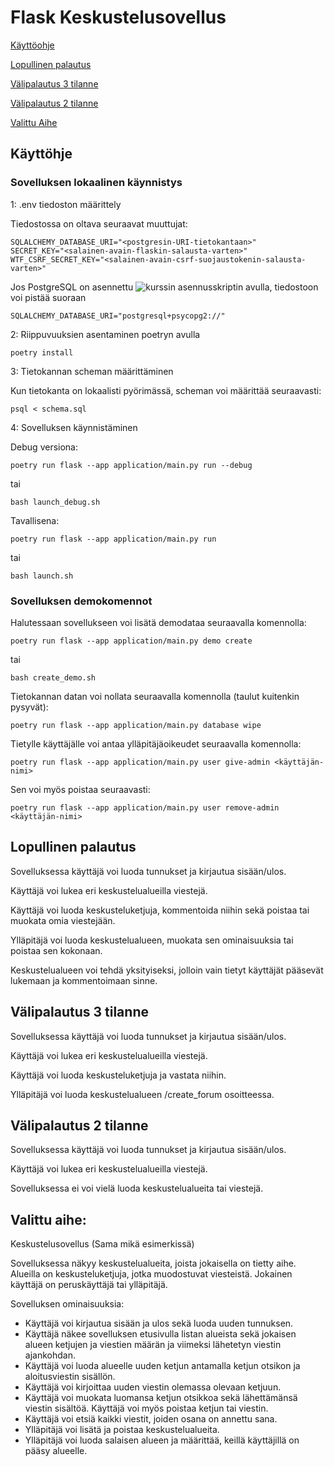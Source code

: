 # Flask Keskustelusovellus

[Käyttöohje](#käyttöohje)

[Lopullinen palautus](#lopullinen-palautus)

[Välipalautus 3 tilanne](#välipalautus-3-tilanne)

[Välipalautus 2 tilanne](#välipalautus-2-tilanne)

[Valittu Aihe](#valittu-aihe)

## Käyttöhje

### Sovelluksen lokaalinen käynnistys

1: .env tiedoston määrittely

Tiedostossa on oltava seuraavat muuttujat:

~~~
SQLALCHEMY_DATABASE_URI="<postgresin-URI-tietokantaan>"
SECRET_KEY="<salainen-avain-flaskin-salausta-varten>"
WTF_CSRF_SECRET_KEY="<salainen-avain-csrf-suojaustokenin-salausta-varten>"
~~~

Jos PostgreSQL on asennettu ![kurssin asennusskriptin](https://github.com/hy-tsoha/local-pg) avulla,
tiedostoon voi pistää suoraan

~~~
SQLALCHEMY_DATABASE_URI="postgresql+psycopg2://" 
~~~

2: Riippuvuuksien asentaminen poetryn avulla

~~~
poetry install
~~~

3: Tietokannan scheman määrittäminen

Kun tietokanta on lokaalisti pyörimässä, scheman voi määrittää seuraavasti:

~~~
psql < schema.sql
~~~

4: Sovelluksen käynnistäminen

Debug versiona:

~~~
poetry run flask --app application/main.py run --debug 
~~~

tai

~~~
bash launch_debug.sh
~~~

Tavallisena:

~~~
poetry run flask --app application/main.py run 
~~~

tai

~~~
bash launch.sh
~~~

### Sovelluksen demokomennot

Halutessaan sovellukseen voi lisätä demodataa seuraavalla komennolla:

~~~
poetry run flask --app application/main.py demo create
~~~
tai
~~~
bash create_demo.sh
~~~

Tietokannan datan voi nollata seuraavalla komennolla (taulut kuitenkin pysyvät):

~~~
poetry run flask --app application/main.py database wipe
~~~

Tietylle käyttäjälle voi antaa ylläpitäjäoikeudet seuraavalla komennolla:

~~~
poetry run flask --app application/main.py user give-admin <käyttäjän-nimi>
~~~

Sen voi myös poistaa seuraavasti:

~~~
poetry run flask --app application/main.py user remove-admin <käyttäjän-nimi>
~~~

## Lopullinen palautus

Sovelluksessa käyttäjä voi luoda tunnukset ja kirjautua sisään/ulos.

Käyttäjä voi lukea eri keskustelualueilla viestejä.

Käyttäjä voi luoda keskusteluketjuja, kommentoida niihin sekä poistaa tai muokata omia viestejään.

Ylläpitäjä voi luoda keskustelualueen, muokata sen ominaisuuksia tai poistaa sen kokonaan.

Keskustelualueen voi tehdä yksityiseksi, jolloin vain tietyt käyttäjät pääsevät lukemaan ja kommentoimaan sinne.

## Välipalautus 3 tilanne

Sovelluksessa käyttäjä voi luoda tunnukset ja kirjautua sisään/ulos.

Käyttäjä voi lukea eri keskustelualueilla viestejä.

Käyttäjä voi luoda keskusteluketjuja ja vastata niihin.

Ylläpitäjä voi luoda keskustelualueen /create_forum osoitteessa.

## Välipalautus 2 tilanne

Sovelluksessa käyttäjä voi luoda tunnukset ja kirjautua sisään/ulos.

Käyttäjä voi lukea eri keskustelualueilla viestejä.

Sovelluksessa ei voi vielä luoda keskustelualueita tai viestejä.

## Valittu aihe:

Keskustelusovellus (Sama mikä esimerkissä)

Sovelluksessa näkyy keskustelualueita, joista jokaisella on tietty aihe. Alueilla on keskusteluketjuja, jotka muodostuvat viesteistä. Jokainen käyttäjä on peruskäyttäjä tai ylläpitäjä.

Sovelluksen ominaisuuksia:

* Käyttäjä voi kirjautua sisään ja ulos sekä luoda uuden tunnuksen.
* Käyttäjä näkee sovelluksen etusivulla listan alueista sekä jokaisen alueen ketjujen ja viestien määrän ja viimeksi lähetetyn viestin ajankohdan.
* Käyttäjä voi luoda alueelle uuden ketjun antamalla ketjun otsikon ja aloitusviestin sisällön.
* Käyttäjä voi kirjoittaa uuden viestin olemassa olevaan ketjuun.
* Käyttäjä voi muokata luomansa ketjun otsikkoa sekä lähettämänsä viestin sisältöä. Käyttäjä voi myös poistaa ketjun tai viestin.
* Käyttäjä voi etsiä kaikki viestit, joiden osana on annettu sana.
* Ylläpitäjä voi lisätä ja poistaa keskustelualueita.
* Ylläpitäjä voi luoda salaisen alueen ja määrittää, keillä käyttäjillä on pääsy alueelle.

